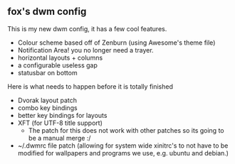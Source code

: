 fox's dwm config
----------------

This is my new dwm config, it has a few cool features.

  * Colour scheme based off of Zenburn (using Awesome's theme file)
  * Notification Area! you no longer need a trayer.
  * horizontal layouts + columns
  * a configurable useless gap
  * statusbar on bottom

Here is what needs to happen before it is totally finished

  * Dvorak layout patch
  * combo key bindings
  * better key bindings for layouts
  * XFT (for UTF-8 title support) 
      * The patch for this does not work with other patches so its going to be a manual merge :/
  * ~/.dwmrc file patch (allowing for system wide xinitrc's to not have to be modified for wallpapers and programs we use, e.g. ubuntu and debian.)
